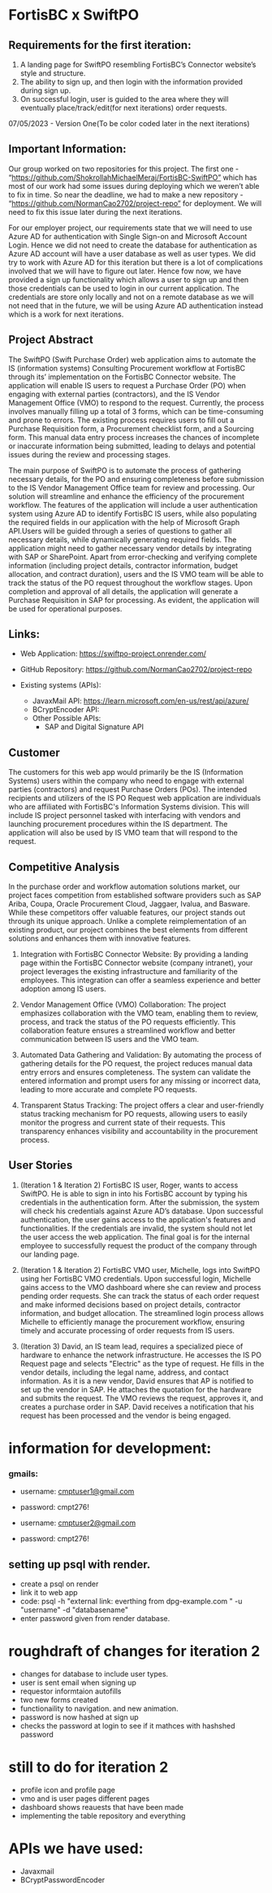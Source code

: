 # FortisBC x SwiftPO

## Requirements for the first iteration:
1. A landing page for SwiftPO resembling FortisBC’s Connector website’s style and structure. 
2. The ability to sign up, and then login with the information provided during sign up.
3. On successful login, user is guided to the area where they will eventually place/track/edit(for next iterations) order requests.


07/05/2023 - Version One(To be color coded later in the next iterations)

## Important Information:
Our group worked on two repositories for this project. The first one - “https://github.com/ShokrollahMichaelMeraj/FortisBC-SwiftPO” which has most of our work had some issues during deploying which we weren’t able to fix in time. So near the deadline, we had to make a new repository - “https://github.com/NormanCao2702/project-repo” for deployment. We will need to fix this issue later during the next iterations.

For our employer project, our requirements state that we will need to use Azure AD for authentication with Single Sign-on and Microsoft Account Login. Hence we did not need to create the database for authentication as Azure AD account will have a user database as well as user types. We did try to work with Azure AD for this iteration but there is a lot of complications involved that we will have to figure out later. Hence fow now, we have provided a sign up functionality which allows a user to sign up and then those credentials can be used to login in our current application. The credentials are store only locally and not on a remote database as we will not need that in the future, we will be using Azure AD authentication instead which is a work for next iterations.

##  Project Abstract
The SwiftPO (Swift Purchase Order) web application aims to automate the IS
(information systems) Consulting Procurement workflow at FortisBC through its’
implementation on the FortisBC Connector website. The application will enable IS users to request a Purchase Order (PO) when engaging with external parties (contractors), and the IS Vendor Management Office (VMO) to respond to the request. Currently, the process involves manually filling up a total of 3 forms, which can be time-consuming and prone to errors. The existing process requires users to fill out a Purchase Requisition form, a Procurement checklist form, and a Sourcing form. This manual data entry process increases the chances of incomplete or inaccurate information being submitted, leading to delays and potential issues during the review and processing stages.

The main purpose of SwiftPO is to automate the process of gathering necessary
details, for the PO and ensuring completeness before submission to the IS Vendor
Management Office team for review and processing. Our solution will streamline and
enhance the efficiency of the procurement workflow. The features of the application will
include a user authentication system using Azure AD to identify FortisBC IS users, while
also populating the required fields in our application with the help of Microsoft Graph API.Users will be guided through a series of questions to gather all necessary details, while dynamically generating required fields. The application might need to gather necessary vendor details by integrating with SAP or SharePoint. Apart from error-checking and verifying complete information (including project details, contractor information, budget allocation, and contract duration), users and the IS VMO team will be able to track the status of the PO request throughout the workflow stages. Upon completion and approval of all details, the application will generate a Purchase Requisition in SAP for processing. As evident, the application will be used for operational purposes.

## Links:
- Web Application: https://swiftpo-project.onrender.com/


- GitHub Repository: https://github.com/NormanCao2702/project-repo

- Existing systems (APIs):

   - JavaxMail API: https://learn.microsoft.com/en-us/rest/api/azure/
   - BCryptEncoder API:
   - Other Possible APIs: 
        - SAP and Digital Signature API

## Customer 
The customers for this web app would primarily be the IS (Information Systems) users within the company who need to engage with external parties (contractors) and request Purchase Orders (POs). The intended recipients and utilizers of the IS PO Request web application are
individuals who are affiliated with FortisBC's Information Systems division. This will
include IS project personnel tasked with interfacing with vendors and launching
procurement procedures within the IS department. The application will also be used by IS
VMO team that will respond to the request.

## Competitive Analysis
In the purchase order and workflow automation solutions market, our project faces
competition from established software providers such as SAP Ariba, Coupa, Oracle
Procurement Cloud, Jaggaer, Ivalua, and Basware. While these competitors offer valuable
features, our project stands out through its unique approach. Unlike a complete
reimplementation of an existing product, our project combines the best elements from
different solutions and enhances them with innovative features.

1. Integration with FortisBC Connector Website: By providing a landing page within the FortisBC Connector website (company intranet), your project leverages the existing infrastructure and familiarity of the employees. This integration can offer a seamless experience and better adoption among IS users.

2. Vendor Management Office (VMO) Collaboration: The project emphasizes collaboration with the VMO team, enabling them to review, process, and track the status of the PO requests efficiently. This collaboration feature ensures a streamlined workflow and better communication between IS users and the VMO team.

3. Automated Data Gathering and Validation: By automating the process of gathering details for the PO request, the project reduces manual data entry errors and ensures completeness. The system can validate the entered information and prompt users for any missing or incorrect data, leading to more accurate and complete PO requests.

4. Transparent Status Tracking: The project offers a clear and user-friendly status tracking mechanism for PO requests, allowing users to easily monitor the progress and current state of their requests. This transparency enhances visibility and accountability in the procurement process.

## User Stories
1. (Iteration 1 & Iteration 2) FortisBC IS user, Roger, wants to access SwiftPO. He is able to sign in into his FortisBC account by typing his credentials in the authentication form. After the submission, the system will check his credentials against Azure AD’s database. Upon successful authentication, the user gains access to the application's features and functionalities. If the credentials are invalid, the system should not let the user access the web application. The final goal is for the internal employee to successfully request the product of the company through our landing page.


2. (Iteration 1 & Iteration 2) FortisBC VMO user, Michelle, logs into SwiftPO using her FortisBC VMO credentials. Upon successful login, Michelle gains access to the VMO dashboard where she can review and process pending order requests. She can track the status of each order request and make informed decisions based on project details, contractor information, and budget allocation. The streamlined login process allows Michelle to efficiently manage the procurement workflow, ensuring timely and accurate processing of order requests from IS users.


3. (Iteration 3) David, an IS team lead, requires a specialized piece of hardware to enhance the network infrastructure. He accesses the IS PO Request page and selects "Electric" as the type of request. He fills in the vendor details, including the legal name, address, and contact information. As it is a new vendor, David ensures that AP is notified to set up the vendor in SAP. He attaches the quotation for the hardware and submits the request. The VMO reviews the request, approves it, and creates a purchase order in SAP. David receives a notification that his request has been processed and the vendor is being engaged.



# information for development:
### gmails:
- username: cmptuser1@gmail.com
- password: cmpt276!

- username: cmptuser2@gmail.com
- password: cmpt276!


## setting up psql with render.
- create a psql on render 
- link it to web app
- code: psql -h "external link: everthing from dpg-example.com " -u "username" -d "databasename"
- enter password given from render database.


# roughdraft of changes for iteration 2
- changes for database to include user types.
- user is sent email when signing up
- requestor informtaion autofills
- two new forms created
- functionaility to navigation. and new animation.
- password is now hashed at sign up
- checks the password at login to see if it mathces with hashshed password


# still to do for iteration 2
- profile icon and profile page
- vmo and is user pages different pages
- dashboard shows reauests that have been made
- implementing the table repository and everything 

# APIs we have used:
- Javaxmail
- BCryptPasswordEncoder





